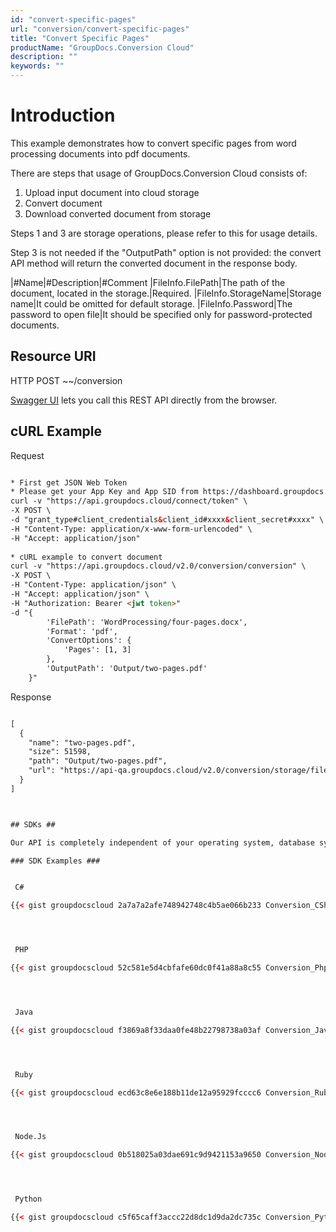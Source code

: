```yaml
---
id: "convert-specific-pages"
url: "conversion/convert-specific-pages"
title: "Convert Specific Pages"
productName: "GroupDocs.Conversion Cloud"
description: ""
keywords: ""
---
```






# Introduction #

This example demonstrates how to convert specific pages from word processing documents into pdf documents.

There are steps that usage of GroupDocs.Conversion Cloud consists of:

1. Upload input document into cloud storage
1. Convert document
1. Download converted document from storage

Steps 1 and 3 are storage operations, please refer to this for usage details.

Step 3 is not needed if the "OutputPath" option is not provided: the convert API method will return the converted document in the response body.

|#Name|#Description|#Comment
|FileInfo.FilePath|The path of the document, located in the storage.|Required.
|FileInfo.StorageName|Storage name|It could be omitted for default storage.
|FileInfo.Password|The password to open file|It should be specified only for password-protected documents.

## Resource URI ##



HTTP POST ~~/conversion


[Swagger UI](https://apireference.groupdocs.cloud/watermark/#/Info/GetInfo) lets you call this REST API directly from the browser. 

## cURL Example ##


 Request
```html 

* First get JSON Web Token
* Please get your App Key and App SID from https://dashboard.groupdocs.cloud/#/apps. Kindly place App Key in "client_secret" and App SID in "client_id" argument.
curl -v "https://api.groupdocs.cloud/connect/token" \
-X POST \
-d "grant_type#client_credentials&client_id#xxxx&client_secret#xxxx" \
-H "Content-Type: application/x-www-form-urlencoded" \
-H "Accept: application/json"
  
* cURL example to convert document
curl -v "https://api.groupdocs.cloud/v2.0/conversion/conversion" \
-X POST \
-H "Content-Type: application/json" \
-H "Accept: application/json" \
-H "Authorization: Bearer <jwt token>"
-d "{
        'FilePath': 'WordProcessing/four-pages.docx',
        'Format': 'pdf',
        'ConvertOptions': {
            'Pages': [1, 3]
        },
        'OutputPath': 'Output/two-pages.pdf'
    }"

 ```


 Response

```html 

[
  {
    "name": "two-pages.pdf",
    "size": 51598,
    "path": "Output/two-pages.pdf",
    "url": "https://api-qa.groupdocs.cloud/v2.0/conversion/storage/file/Output/two-pages.pdf"
  }
]



## SDKs ##

Our API is completely independent of your operating system, database system or development language. You can use any language and platform that supports HTTP to interact with our API. However, manually writing client code can be difficult, error-prone and time-consuming. Therefore, we have provided and support API [SDKs](https://github.com/groupdocs-watermark-cloud) in many development languages in order to make it easier to integrate with us. If you use [SDK](https://github.com/groupdocs-watermark-cloud), it shows [document information](https://apireference.groupdocs.cloud/watermark/#/Info/GetInfo) API calls and lets you use GroupDocs Cloud features in a native way for your preferred language.

### SDK Examples ###


 C#

{{< gist groupdocscloud 2a7a7a2afe748942748c4b5ae066b233 Conversion_CSharp_Common_Specific_Pages.cs >}}




 PHP

{{< gist groupdocscloud 52c581e5d4cbfafe60dc0f41a88a8c55 Conversion_Php_Common_Specific_Pages.php >}}




 Java

{{< gist groupdocscloud f3869a8f33daa0fe48b22798738a03af Conversion_Java_Common_Specific_Pages.java >}}




 Ruby

{{< gist groupdocscloud ecd63c8e6e188b11de12a95929fcccc6 Conversion_Ruby_Common_Specific_Pages.rb >}}




 Node.Js

{{< gist groupdocscloud 0b518025a03dae691c9d9421153a9650 Conversion_Node_Common_Specific_Pages.js >}}




 Python

{{< gist groupdocscloud c5f65caff3accc22d8dc1d9da2dc735c Conversion_Python_Common_Specific_Pages.py >}}




